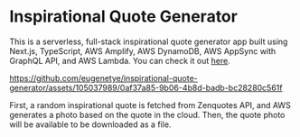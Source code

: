 # Inspirational Quote Generator

This is a serverless, full-stack inspirational quote generator app built using Next.js, TypeScript, AWS Amplify, AWS DynamoDB, AWS AppSync with GraphQL API, and AWS Lambda. You can check it out [here](https://prod.d3osa9cjuzi6uw.amplifyapp.com/).



https://github.com/eugenetye/inspirational-quote-generator/assets/105037989/0af37a85-9b06-4b8d-badb-bc28280c561f


First, a random inspirational quote is fetched from Zenquotes API, and AWS generates a photo based on the quote in the cloud. Then, the quote photo will be available to be downloaded as a file.


